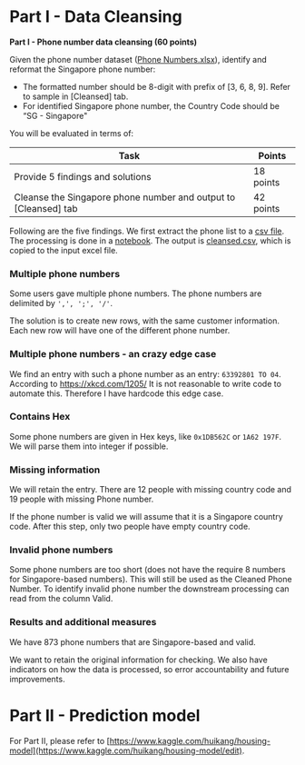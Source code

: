 # Part I - Data Cleansing

**Part I - Phone number data cleansing (60 points)**

Given the phone number dataset ([Phone Numbers.xlsx](https://hackertrail.s3.amazonaws.com/assets/code-boss/Phone_Numbers.xlsx)), identify and reformat the Singapore phone number:

- The formatted number should be 8-digit with prefix of [3, 6, 8, 9]. Refer to sample in [Cleansed] tab.
- For identified Singapore phone number, the Country Code should be “SG - Singapore"

You will be evaluated in terms of:

| Task                                                         | Points    |
| ------------------------------------------------------------ | --------- |
| Provide 5 findings and solutions                             | 18 points |
| Cleanse the Singapore phone number and output to [Cleansed] tab | 42 points |

Following are the five findings. We first extract the phone list to a [csv file](./phone_list.csv). The processing is done in a [notebook](./cleanse.ipynb). The output is [cleansed.csv](./cleansed.csv), which is copied to the input excel file.

### Multiple phone numbers 

Some users gave multiple phone numbers.
The phone numbers are delimited by `',', ';', '/'`. 

The solution is to create new rows, with the same customer information. Each new row will have one of the different phone number.

### Multiple phone numbers - an crazy edge case

We find an entry with such a phone number as an entry: `63392801 TO 04`. According to https://xkcd.com/1205/ It is not reasonable to write code to automate this. Therefore I have hardcode this edge case. 

### Contains Hex
Some phone numbers are given in Hex keys, like `0x1DB562C` or `1A62 197F`. We will parse them into integer if possible.

### Missing information
We will retain the entry. There are 12 people with missing country code and 19 people with missing Phone number.

If the phone number is valid we will assume that it is a Singapore country code. After this step, only two people have empty country code.

### Invalid phone numbers
Some phone numbers are too short (does not have the require 8 numbers for Singapore-based numbers). This will still be used as the Cleaned Phone Number. To identify invalid phone number the downstream processing can read from the column Valid.

### Results and additional measures
We have 873 phone numbers that are Singapore-based and valid.

We want to retain the original information for checking. We also have indicators on how the data is processed, so error accountability and future improvements.


# Part II - Prediction model

For Part II, please refer to [https://www.kaggle.com/huikang/housing-model](https://www.kaggle.com/huikang/housing-model/edit).